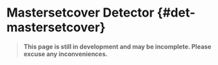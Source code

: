 # Mastersetcover Detector {#det-mastersetcover}
> **This page is still in development and may be incomplete. Please excuse any inconveniences.**
